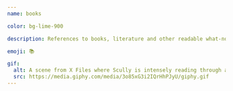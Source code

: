 ```yaml
---
name: books

color: bg-lime-900

description: References to books, literature and other readable what-nots.

emoji: 📚

gif:
  alt: A scene from X Files where Scully is intensely reading through a book on outer space.
  src: https://media.giphy.com/media/3o85xG3i2IQrHhPJyU/giphy.gif
---
```

